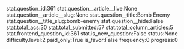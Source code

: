 stat.question_id:361
stat.question__article__live:None
stat.question__article__slug:None
stat.question__title:Bomb Enemy
stat.question__title_slug:bomb-enemy
stat.question__hide:False
stat.total_acs:30
stat.total_submitted:57
stat.total_column_articles:5
stat.frontend_question_id:361
stat.is_new_question:False
status:None
difficulty.level:2
paid_only:True
is_favor:False
frequency:0
progress:0
